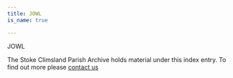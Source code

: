 ```yaml
---
title: JOWL
is_name: true

---
```


JOWL


The Stoke Climsland Parish Archive holds material under this index entry. To find out more please [contact us](/contact/)
